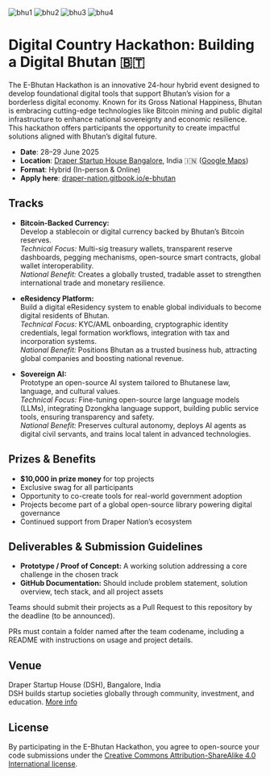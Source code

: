 ![bhu1](https://github.com/user-attachments/assets/e67d86ad-7a46-44bf-a847-6779b5f5c5fa)
![bhu2](https://github.com/user-attachments/assets/bcc6fd63-ff15-4716-b9f4-636c6e49892e)
![bhu3](https://github.com/user-attachments/assets/018ba5ee-6f4f-4ab5-bd47-e7d1ab2f0c77)
![bhu4](https://github.com/user-attachments/assets/694a3e20-9c92-4053-93db-3ef7122d7315)
# Digital Country Hackathon: Building a Digital Bhutan 🇧🇹

The E-Bhutan Hackathon is an innovative 24-hour hybrid event designed to develop foundational digital tools that support Bhutan’s vision for a borderless digital economy. Known for its Gross National Happiness, Bhutan is embracing cutting-edge technologies like Bitcoin mining and public digital infrastructure to enhance national sovereignty and economic resilience. This hackathon offers participants the opportunity to create impactful solutions aligned with Bhutan’s digital future.

- **Date**: 28–29 June 2025
- **Location**: [Draper Startup House Bangalore](https://draperstartuphouse.com/bangalore), India 🇮🇳 ([Google Maps](https://maps.app.goo.gl/4DJxza88WFr9KY6s7))
- **Format**: Hybrid (In-person & Online)
- **Apply here**: [draper-nation.gitbook.io/e-bhutan](https://draper-nation.gitbook.io/e-bhutan)

## Tracks

- **Bitcoin-Backed Currency:**  
  Develop a stablecoin or digital currency backed by Bhutan’s Bitcoin reserves.  
  _Technical Focus:_ Multi-sig treasury wallets, transparent reserve dashboards, pegging mechanisms, open-source smart contracts, global wallet interoperability.  
  _National Benefit:_ Creates a globally trusted, tradable asset to strengthen international trade and monetary resilience.

- **eResidency Platform:**  
  Build a digital eResidency system to enable global individuals to become digital residents of Bhutan.  
  _Technical Focus:_ KYC/AML onboarding, cryptographic identity credentials, legal formation workflows, integration with tax and incorporation systems.  
  _National Benefit:_ Positions Bhutan as a trusted business hub, attracting global companies and boosting national revenue.

- **Sovereign AI:**  
  Prototype an open-source AI system tailored to Bhutanese law, language, and cultural values.  
  _Technical Focus:_ Fine-tuning open-source large language models (LLMs), integrating Dzongkha language support, building public service tools, ensuring transparency and safety.  
  _National Benefit:_ Preserves cultural autonomy, deploys AI agents as digital civil servants, and trains local talent in advanced technologies.

## Prizes & Benefits

- **$10,000 in prize money** for top projects
- Exclusive swag for all participants
- Opportunity to co-create tools for real-world government adoption
- Projects become part of a global open-source library powering digital governance
- Continued support from Draper Nation’s ecosystem

## Deliverables & Submission Guidelines

- **Prototype / Proof of Concept:** A working solution addressing a core challenge in the chosen track
- **GitHub Documentation:** Should include problem statement, solution overview, tech stack, and all project assets

Teams should submit their projects as a Pull Request to this repository by the deadline (to be announced).

PRs must contain a folder named after the team codename, including a README with instructions on usage and project details.

## Venue

Draper Startup House (DSH), Bangalore, India  
DSH builds startup societies globally through community, investment, and education. [More info](https://draperstartuphouse.com/bangalore)

## License

By participating in the E-Bhutan Hackathon, you agree to open-source your code submissions under the [Creative Commons Attribution-ShareAlike 4.0 International license](https://creativecommons.org/licenses/by-sa/4.0/).
